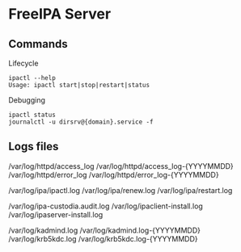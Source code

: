 
# FreeIPA Server

## Commands

Lifecycle

```
ipactl --help
Usage: ipactl start|stop|restart|status
```

Debugging

```
ipactl status
journalctl -u dirsrv@{domain}.service -f
```

## Logs files

/var/log/httpd/access_log
/var/log/httpd/access_log-{YYYYMMDD}
/var/log/httpd/error_log
/var/log/httpd/error_log-{YYYYMMDD}

/var/log/ipa/ipactl.log
/var/log/ipa/renew.log
/var/log/ipa/restart.log

/var/log/ipa-custodia.audit.log
/var/log/ipaclient-install.log
/var/log/ipaserver-install.log

/var/log/kadmind.log
/var/log/kadmind.log-{YYYYMMDD}
/var/log/krb5kdc.log
/var/log/krb5kdc.log-{YYYYMMDD}

